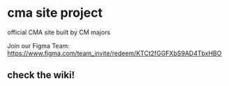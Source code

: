 # cma site project

official CMA site built by CM majors

Join our Figma Team: https://www.figma.com/team_invite/redeem/KTCt2fGGFXbS9AD4TbxHBO

## check the wiki!
